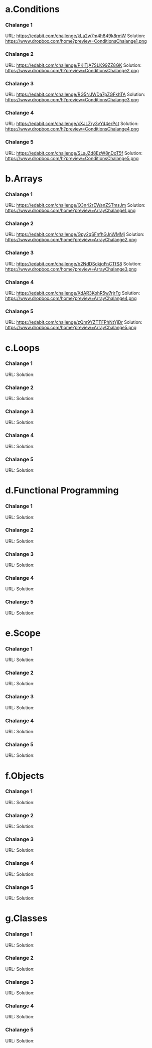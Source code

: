 # a.Conditions
  ### Chalange 1
  URL: https://edabit.com/challenge/kLa2w7m4h849k8rmW
  Solution: https://www.dropbox.com/home?preview=ConditionsChalange1.png
  ### Chalange 2
  URL: https://edabit.com/challenge/PKiTjA7SLK99ZZ8GK
  Solution: https://www.dropbox.com/h?preview=ConditionsChalange2.png
  ### Chalange 3
  URL: https://edabit.com/challenge/RG5NJWDa7pZGFkhTA
  Solution: https://www.dropbox.com/h?preview=ConditionsChalange3.png
  ### Chalange 4
  URL: https://edabit.com/challenge/xXJLZry3vYd4erPct
  Solution: https://www.dropbox.com/h?preview=ConditionsChalange4.png
  ### Chalange 5
  URL: https://edabit.com/challenge/SLsJZd8EzW8nDoT5f
  Solution: https://www.dropbox.com/h?preview=ConditionsChalange5.png
 # b.Arrays
  ### Chalange 1
  URL: https://edabit.com/challenge/Q3n42rEWanZSTmsJm
  Solution: https://www.dropbox.com/home?preview=ArrayChalange1.png
  ### Chalange 2
  URL: https://edabit.com/challenge/Gpy2qSFnfhGJnWMMj
  Solution: https://www.dropbox.com/home?preview=ArrayChalange2.png
  ### Chalange 3
  URL: https://edabit.com/challenge/b2NdDSdkjqFnCTfS8
  Solution: https://www.dropbox.com/home?preview=ArrayChalange3.png
  ### Chalange 4
  URL: https://edabit.com/challenge/XdAR3KohR5w7rjrFg
  Solution: https://www.dropbox.com/home?preview=ArrayChalange4.png
  ### Chalange 5
  URL: https://edabit.com/challenge/zQm9YZTTFPhNtYjDr
  Solution: https://www.dropbox.com/home?preview=ArrayChalange5.png
 # c.Loops
  ### Chalange 1
  URL:
  Solution:
  ### Chalange 2
  URL:
  Solution:
  ### Chalange 3
  URL:
  Solution:
  ### Chalange 4
  URL:
  Solution:
  ### Chalange 5
  URL:
  Solution:
   # d.Functional Programming
  ### Chalange 1
  URL:
  Solution:
  ### Chalange 2
  URL:
  Solution:
  ### Chalange 3
  URL:
  Solution:
  ### Chalange 4
  URL:
  Solution:
  ### Chalange 5
  URL:
  Solution:
   # e.Scope
  ### Chalange 1
  URL:
  Solution:
  ### Chalange 2
  URL:
  Solution:
  ### Chalange 3
  URL:
  Solution:
  ### Chalange 4
  URL:
  Solution:
  ### Chalange 5
  URL:
  Solution:
   # f.Objects
  ### Chalange 1
  URL:
  Solution:
  ### Chalange 2
  URL:
  Solution:
  ### Chalange 3
  URL:
  Solution:
  ### Chalange 4
  URL:
  Solution:
  ### Chalange 5
  URL:
  Solution:
   # g.Classes
  ### Chalange 1
  URL:
  Solution:
  ### Chalange 2
  URL:
  Solution:
  ### Chalange 3
  URL:
  Solution:
  ### Chalange 4
  URL:
  Solution:
  ### Chalange 5
  URL:
  Solution: